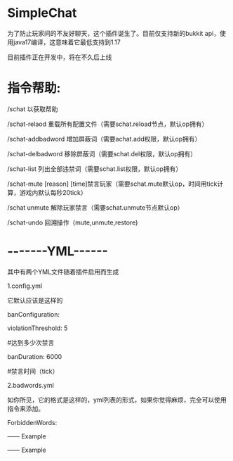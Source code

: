 # SimpleChat

为了防止玩家间的不友好聊天，这个插件诞生了。目前仅支持新的bukkit api，使用java17编译，这意味着它最低支持到1.17


目前插件正在开发中，将在不久后上线


# 指令帮助:


/schat 以获取帮助


/schat-relaod 重载所有配置文件（需要schat.reload节点，默认op拥有）



/schat-addbadword <badword> 增加屏蔽词（需要achat.add权限，默认op拥有）


/schat-delbadword <badword> 移除屏蔽词（需要schat.del权限，默认op拥有）


/schat-list 列出全部违禁词（需要schat.list权限，默认op拥有）


/schat-mute <player> [reason] [time]禁言玩家（需要schat.mute默认op，时间用tick计算，游戏内默认每秒20tick）


/schat unmute <player> 解除玩家禁言（需要schat.unmute节点默认op）


/schat-undo <action> <player> 回溯操作（mute,unmute,restore)




# -------YML------


其中有两个YML文件随着插件启用而生成


1.config.yml


它默认应该是这样的


banConfiguration:
  
  
  violationThreshold: 5
  
  
  #达到多少次禁言
  
  
  banDuration: 6000
  
  
  #禁言时间（tick）


2.badwords.yml

如你所见，它的格式是这样的，yml列表的形式，如果你觉得麻烦，完全可以使用指令来添加。

ForbiddenWords:
 
 —— Example

 —— Example
